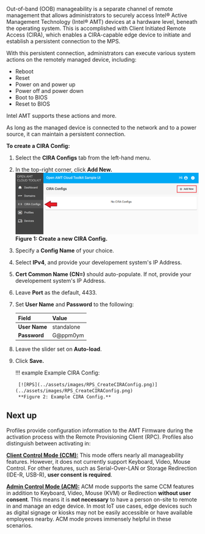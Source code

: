 Out-of-band (OOB) manageability is a separate channel of remote management that allows administrators to securely access Intel® Active Management Technology (Intel® AMT) devices at a hardware level, beneath the operating system. This is accomplished with Client Initiated Remote Access (CIRA), which enables a CIRA-capable edge device to initiate and establish a persistent connection to the MPS. 

With this persistent connection, administrators can execute various system actions on the remotely managed device, including:

* Reboot
* Reset
* Power on and power up
* Power off and power down
* Boot to BIOS 
* Reset to BIOS

Intel AMT supports these actions and more.

As long as the managed device is connected to the network and to a power source, it can maintain a persistent connection. 



**To create a CIRA Config:**

1. Select the **CIRA Configs** tab from the left-hand menu.

2. In the top-right corner, click **Add New.**
    [![RPS](../assets/images/RPS_NewCIRAConfig.png)](../assets/images/RPS_NewCIRAConfig.png)
    **Figure 1: Create a new CIRA Config.**

3. Specify a **Config Name** of your choice.

4. Select **IPv4**, and provide your developement system's IP Address.

5. **Cert Common Name (CN=)** should auto-populate. If not, provide your developement system's IP Address.

6. Leave **Port** as the default, 4433.

7. Set **User Name** and **Password** to the following:

    | Field         | Value      |
    | :------------ | :--------- |
    | **User Name** | standalone |
    | **Password**  | G@ppm0ym   |

8. Leave the slider set on **Auto-load**.

9. Click **Save.**
    
    !!! example
        Example CIRA Config:
            
        [![RPS](../assets/images/RPS_CreateCIRAConfig.png)](../assets/images/RPS_CreateCIRAConfig.png)
        **Figure 2: Example CIRA Config.** 

## Next up

Profiles provide configuration information to the AMT Firmware during the activation process with the Remote Provisioning Client (RPC). Profiles also distinguish between activating in: 

**[Client Control Mode (CCM):](createProfileCCM.md)** This mode offers nearly all manageability features. However, it does not currently support Keyboard, Video, Mouse Control. For other features, such as Serial-Over-LAN or Storage Redirection (IDE-R, USB-R), **user consent is required**.

**[Admin Control Mode (ACM):](createProfileACM.md)** ACM mode supports the same CCM features in addition to Keyboard, Video, Mouse (KVM) or Redirection **without user consent**. This means it is **not necessary** to have a person on-site to remote in and manage an edge device. In most IoT use cases, edge devices such as digital signage or kiosks may not be easily accessible or have available employees nearby. ACM mode proves immensely helpful in these scenarios.



